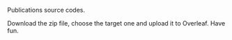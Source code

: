 Publications source codes.

Download the zip file, choose the target one and upload it to Overleaf. Have fun.
